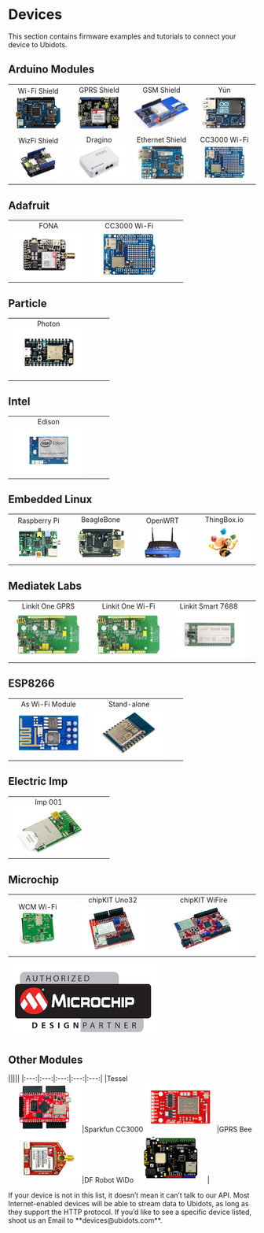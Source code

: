 # Devices

This section contains firmware examples and tutorials to connect your device to Ubidots.

## Arduino Modules

|||||
|:---:|:---:|:---:|:---:|
|Wi-Fi Shield<br>[![Ups!](../images/dev-icons/arduino-wifi.png)](../devices/arduino-wifi.html)  |GPRS Shield<br>[![Ups!](../images/dev-icons/arduino-gprs.png)](../devices/gprs.html)   |GSM Shield<br>[![Ups!](../images/dev-icons/arduino-gsm.png)](../devices/GSMTelefonica.html)    |Yún<br>[![Ups!](../images/dev-icons/arduino-yun.png)](../devices/ArduinoYUN.html)|
|WizFi Shield<br>[![Ups!](../images/dev-icons/arduino-wizfi.png)](../devices/wizfi.html)|Dragino<br>[![Ups!](../images/dev-icons/dragino.png)](../devices/Dragino.html)|Ethernet Shield<br>[![Ups!](../images/dev-icons/arduino-eth.png)](../devices/ethernet.html)|CC3000 Wi-Fi<br>[![CC3000](../images/dev-icons/cc3000-adafruit.png)](../devices/coming-soon.html)|

## Adafruit

|||||
|:---:|:---:|:---:|:---:|
|FONA<br>[![Ups!](../images/dev-icons/fona.png)](../devices/FONA.html)|CC3000 Wi-Fi<br>[![CC3000](../images/dev-icons/cc3000-adafruit.png)](../devices/coming-soon.html)|||

## Particle

|||||
|:---:|:---:|:---:|:---:|
|Photon<br>[![Ups!](../images/dev-icons/particle.png)](../devices/particle.html)||||                                      

## Intel

|||||
|:---:|:---:|:---:|:---:|
|Edison<br>[![Edison](../images/dev-icons/edison.png)](../devices/coming-soon.html)||||                                      


## Embedded Linux

|||||
|:---:|:---:|:---:|:---:|
|Raspberry Pi<br>[![Raspberry-pi](../images/dev-icons/raspberry.png)](../devices/raspberrypi.html)|BeagleBone<br>[![Beaglebone](../images/dev-icons/beagle.png)](../devices/coming-soon.html)|OpenWRT<br>[![openwrt](../images/dev-icons/openwrt.png)](../devices/coming-soon.html)|ThingBox.io<br>[![Ups!](../images/dev-icons/thingbox.png)](../devices/nodered.html)|

## Mediatek Labs

|||||
|:---:|:---:|:---:|:---:|
|Linkit One GPRS<br>[![Ups!](../images/dev-icons/linkit-one.png)](../devices/linkitone.html)|Linkit One Wi-Fi<br>[![Linkit-one](../images/dev-icons/linkit-one.png)](../devices/coming-soon.html)|Linkit Smart 7688<br>[![Linkit-Smart](../images/dev-icons/linkit-smart.png)](../devices/coming-soon.html)||

## ESP8266

|||||
|:---:|:---:|:---:|:---:|
|As Wi-Fi Module<br>[![Ups!](../images/dev-icons/esp.png)](../devices/ESP8266-arduino.html)|Stand-alone<br>[![Ups!](../images/dev-icons/esp12.png)](../devices/ESP8266.html)|||

## Electric Imp

|||||
|:---:|:---:|:---:|:---:|
|Imp 001<br>[![Ups!](../images/dev-icons/imp001.png)](../devices/electricimp.html)||||

## Microchip

|||||
|:---:|:---:|:---:|:---:|
|WCM Wi-Fi<br>[![Ups!](../images/dev-icons/wcm.png)](../devices/microchipWCMKit.html)|chipKIT Uno32[![Ups!](../images/dev-icons/chipkit.png)](../devices/chipKITUno32.html)|chipKIT WiFire[![Ups!](../images/dev-icons/wifire.png)](../devices/chipKitWiFire.html)||

![Microchip partner](../images/dev-icons/microchip-partner.jpg)


## Other Modules

|||||
|:---:|:---:|:---:|:---:|:---:|
|Tessel<br>[![Tessel](../images/dev-icons/tessel.png)](../devices/Tessel.html)|Sparkfun CC3000[![Sparkfun-cc3000](../images/dev-icons/cc3000.png)](../devices/cc3000.html)|GPRS Bee[![GPRS-bee](../images/dev-icons/gprsbee.png)](../devices/gprsbee.html)|DF Robot WiDo[![Wido](../images/dev-icons/wido.png)](../devices/wido.html)|
 
<aside class="success">
If your device is not in this list, it doesn’t mean it can’t talk to our API. Most Internet-enabled devices will be able to stream data to
Ubidots, as long as they support the HTTP protocol. If you’d like to see a specific device listed, shoot us an Email to **devices@ubidots.com**.
</aside>
